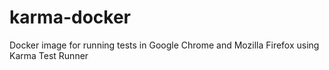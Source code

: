 # karma-docker
Docker image for running tests in Google Chrome and Mozilla Firefox using Karma Test Runner

